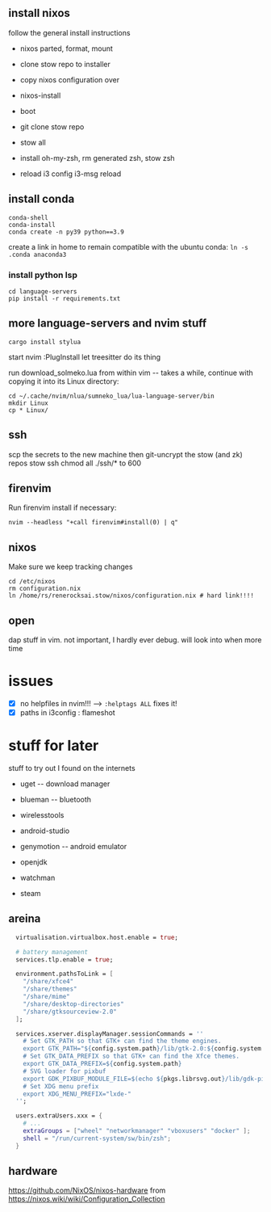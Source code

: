 ## install nixos

follow the general install instructions

- nixos parted, format, mount
- clone stow repo to installer
- copy nixos configuration over
- nixos-install

- boot
- git clone stow repo
- stow all
- install oh-my-zsh, rm generated zsh, stow zsh
- reload i3 config i3-msg reload

## install conda

```console
conda-shell
conda-install
conda create -n py39 python==3.9
```

create a link in home to remain compatible with the ubuntu conda: `ln -s .conda anaconda3`

### install python lsp

```console
cd language-servers
pip install -r requirements.txt
```

## more language-servers and nvim stuff

```console
cargo install stylua
```

start nvim
:PlugInstall
let treesitter do its thing

run download_solmeko.lua from within vim -- takes a while, continue with copying it into its Linux directory:

```console
cd ~/.cache/nvim/nlua/sumneko_lua/lua-language-server/bin
mkdir Linux
cp * Linux/
```

## ssh

scp the secrets to the new machine
then git-uncrypt the stow (and zk) repos
stow ssh
chmod all ./ssh/* to 600

## firenvim

Run firenvim install if necessary:

```console
nvim --headless "+call firenvim#install(0) | q"
```

## nixos

Make sure we keep tracking changes

```console
cd /etc/nixos
rm configuration.nix
ln /home/rs/renerocksai.stow/nixos/configuration.nix # hard link!!!!
```

## open

dap stuff in vim. not important, I hardly ever debug. will look into when more time

# issues

- [x] no helpfiles in nvim!!! --> `:helptags ALL` fixes it!
- [x] paths in i3config : flameshot

# stuff for later

stuff to try out I found on the internets

- uget -- download manager
- blueman -- bluetooth
- wirelesstools

- android-studio
- genymotion -- android emulator
- openjdk
- watchman

- steam

## areina

```nix
  virtualisation.virtualbox.host.enable = true;

  # battery management
  services.tlp.enable = true;

  environment.pathsToLink = [
    "/share/xfce4"
    "/share/themes"
    "/share/mime"
    "/share/desktop-directories"
    "/share/gtksourceview-2.0"
  ];

  services.xserver.displayManager.sessionCommands = ''
    # Set GTK_PATH so that GTK+ can find the theme engines.
    export GTK_PATH="${config.system.path}/lib/gtk-2.0:${config.system.path}/lib/gtk-3.0"
    # Set GTK_DATA_PREFIX so that GTK+ can find the Xfce themes.
    export GTK_DATA_PREFIX=${config.system.path}
    # SVG loader for pixbuf
    export GDK_PIXBUF_MODULE_FILE=$(echo ${pkgs.librsvg.out}/lib/gdk-pixbuf-2.0/*/loaders.cache)
    # Set XDG menu prefix
    export XDG_MENU_PREFIX="lxde-"
  '';

  users.extraUsers.xxx = {
    # ...
    extraGroups = ["wheel" "networkmanager" "vboxusers" "docker" ];
    shell = "/run/current-system/sw/bin/zsh";
  }
```

## hardware
<https://github.com/NixOS/nixos-hardware>
from
<https://nixos.wiki/wiki/Configuration_Collection>
